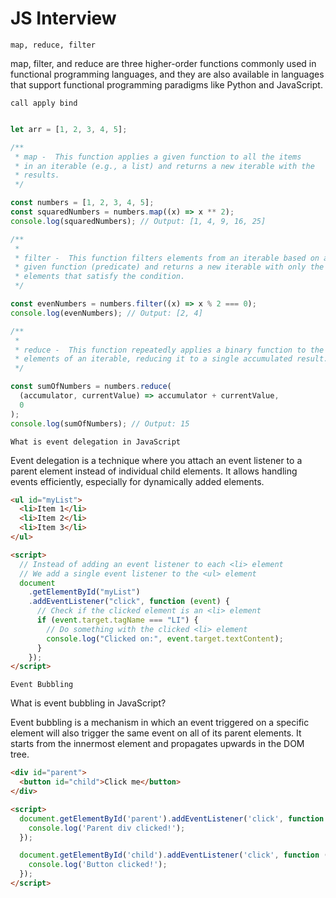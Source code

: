 # JS Interview


`map, reduce, filter`

map, filter, and reduce are three higher-order functions commonly used in functional programming languages, and they are also available in languages that support functional programming paradigms like Python and JavaScript.

`call apply bind`

```javascript

let arr = [1, 2, 3, 4, 5];

/**
 * map -  This function applies a given function to all the items
 * in an iterable (e.g., a list) and returns a new iterable with the
 * results.
 */

const numbers = [1, 2, 3, 4, 5];
const squaredNumbers = numbers.map((x) => x ** 2);
console.log(squaredNumbers); // Output: [1, 4, 9, 16, 25]

/**
 *
 * filter -  This function filters elements from an iterable based on a
 * given function (predicate) and returns a new iterable with only the
 * elements that satisfy the condition.
 */

const evenNumbers = numbers.filter((x) => x % 2 === 0);
console.log(evenNumbers); // Output: [2, 4]

/**
 *
 * reduce -  This function repeatedly applies a binary function to the
 * elements of an iterable, reducing it to a single accumulated result.
 */

const sumOfNumbers = numbers.reduce(
  (accumulator, currentValue) => accumulator + currentValue,
  0
);
console.log(sumOfNumbers); // Output: 15
```


`What is event delegation in JavaScript`

Event delegation is a technique where you attach an event listener to a parent
element instead of individual child elements. It allows handling events efficiently,
especially for dynamically added elements.


```html
<ul id="myList">
  <li>Item 1</li>
  <li>Item 2</li>
  <li>Item 3</li>
</ul>

<script>
  // Instead of adding an event listener to each <li> element
  // We add a single event listener to the <ul> element
  document
    .getElementById("myList")
    .addEventListener("click", function (event) {
      // Check if the clicked element is an <li> element 
      if (event.target.tagName === "LI") {
        // Do something with the clicked <li> element
        console.log("Clicked on:", event.target.textContent);
      }
    });
</script>


```

`Event Bubbling`

What is event bubbling in JavaScript?

Event bubbling is a mechanism in which an event triggered on a specific element will
also trigger the same event on all of its parent elements. It starts from the innermost
element and propagates upwards in the DOM tree.


```html
<div id="parent">
  <button id="child">Click me</button>
</div>

<script>
  document.getElementById('parent').addEventListener('click', function (event) {
    console.log('Parent div clicked!');
  });

  document.getElementById('child').addEventListener('click', function (event) {
    console.log('Button clicked!');
  });
</script>

```
